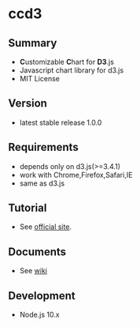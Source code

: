 ccd3
====

## Summary
* **C**ustomizable **C**hart for **D3**.js
* Javascript chart library for d3.js
* MIT License

## Version
* latest stable release 1.0.0

## Requirements
* depends only on d3.js(>=3.4.1)
* work with Chrome,Firefox,Safari,IE
 * same as d3.js

## Tutorial
* See [official site](http://g0e.net/ccd3).

## Documents
* See [wiki](https://github.com/g0e/ccd3/wiki)


## Development

* Node.js 10.x
